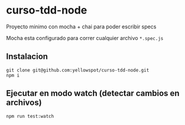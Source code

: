 # curso-tdd-node
Proyecto minimo con mocha + chai para poder escribir specs

Mocha esta configurado para correr cualquier archivo `*.spec.js`

## Instalacion

```
git clone git@github.com:yellowspot/curso-tdd-node.git
npm i
```

## Ejecutar en modo watch (detectar cambios en archivos)

`npm run test:watch`
